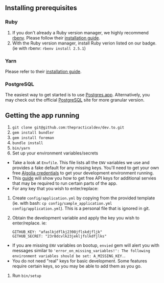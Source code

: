 ## Installing prerequisites

### Ruby

1.  If you don't already a Ruby version manager, we highly recommend [rbenv](https://github.com/rbenv/rbenv). Please follow their [installation guide](https://github.com/rbenv/rbenv#installation).
2.  With the Ruby version manager, install Ruby verion listed on our badge. (ie with rbenv: `rbenv install 2.5.1`)

### Yarn

Please refer to their [installation guide](https://yarnpkg.com/en/docs/install).

### PostgreSQL

The easiest way to get started is to use [Postgres.app](https://postgresapp.com/). Alternatively, you may check out the official [PostgreSQL](https://www.postgresql.org/) site for more granular version.

## Getting the app running

1.  `git clone git@github.com:thepracticaldev/dev.to.git`
1.  `gem install bundler`
1.  `gem install foreman`
1.  `bundle install`
1.  `bin/yarn`
1.  Set up your environment variables/secrets

* Take a look at `Envfile`. This file lists all the `ENV` variables we use and provides a fake default for any missing keys. You'll need to get your own free [Algolia credentials](http://docs.dev.to/get-api-keys-dev-env/#algolia) to get your development environment running.
* This [guide](http://docs.dev.to/get-api-keys-dev-env/) will show you how to get free API keys for additional servies that may be required to run certain parts of the app.
* For any key that you wish to enter/replace:

1.  Create `config/application.yml` by copying from the provided template (ie. with bash: `cp config/sample_application.yml config/application.yml`). This is a personal file that is ignored in git.
2.  Obtain the development variable and apply the key you wish to enter/replace. ie:


    ```
    GITHUB_KEY: "afaslkjdflkj2398jflskdjfljk"
    GITHUB_SECRET: "23r8dcvlk23jekljfslkdfjlks"
    ```

* If you are missing `ENV` variables on bootup, `envied` gem will alert you with messages similar to `'error_on_missing_variables!': The following environment variables should be set: A_MISSING_KEY.`.
* You do not need "real" keys for basic development. Some features require certain keys, so you may be able to add them as you go.

1.  Run `bin/setup`
